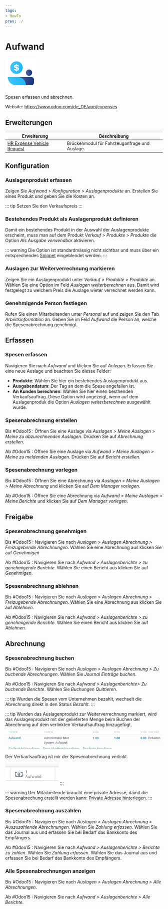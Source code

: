 ```yaml
---
tags:
- HowTo
prev: ./
---
```

# Aufwand
![icons_odoo_hr_expense](assets/icons_odoo_hr_expense.png)

Spesen erfassen und abrechnen.

Website: <https://www.odoo.com/de_DE/app/expenses>

## Erweiterungen

| Erweiterung                                                       | Beschreibung                                  |
| ----------------------------------------------------------------- | --------------------------------------------- |
| [HR Expense Vehicle Request](HR%20Expense%20Vehicle%20Request.md) | Brückenmodul für Fahrzeuganfrage und Auslage. |

## Konfiguration

### Auslagenprodukt erfassen

Zeigen Sie *Aufwand > Konfiguration > Auslagenprodukte* an. Erstellen Sie eines Produkt und geben Sie die Kosten an.

::: tip
Setzen Sie den Verkaufspreis
:::

### Bestehendes Produkt als Auslagenprodukt definieren

Damit ein bestehendes Produkt in der Auswahl der Auslagenprodukte erscheint, muss man auf dem Produkt *Verkauf > Produkte > Produkte* die Option *Als Ausgabe verwendbar* aktivieren.

::: warning
Die Option ist standardmässig nicht sichtbar und muss über ein entsprechendes [Snippet](Entwicklung%20Snippets.md) eingeblendet werden.
:::

### Auslagen zur Weiterverrechnung markieren

Zeigen Sie ein Auslagenprodukt unter *Verkauf > Produkte > Produkte* an. Wählen Sie eine Option im Feld *Auslagen weiterberechnen* aus. Damit wird festgelegt zu welchem Preis die Auslage wieter verrechnet werden kann.

### Genehmigende Person festlegen

Rufen Sie einen Mitarbeitenden unter *Personal* auf und zeigen Sie den Tab *Arbeitsinformation* an. Geben Sie im Feld *Aufwand* die Person an, welche die Spesenabrechnung genehmigt.

## Erfassen

### Spesen erfassen

Navigieren Sie nach *Aufwand* und klicken Sie auf *Anlegen*. Erfassen Sie eine neue Auslage und beachten Sie diesse Felder:

* **Produkte**: Wählen Sie hier ein bestehendes Auslagenprodukt aus.
* **Ausgabendatum**: Der Tag an dem die Spese angefallen ist.
* **An Kunden berechnen**: Wählen Sie hier einen besthenden Verkaufsauftrag. Diese Option wird angezeigt, wenn auf dem Auslagenproduk die Option *Auslagen weiterberechnen* ausgewählt wurde.

### Spesenabrechnung erstellen

Bis #Odoo15 : Öffnen Sie eine Auslage via *Auslagen > Meine Auslagen > Meine zu abzurechnenden Auslagen*. Drücken Sie auf *Abrechnung erstellen*.

Ab #Odoo15 : Öffnen Sie eine Auslage via *Aufwand > Meine Auslagen > Meine zu meldenden Auslagen*. Drücken Sie auf *Bericht erstellen*.

### Spesenabrechnung vorlegen

Bis #Odoo15 : Öffnen Sie eine Abrechnung via *Auslagen > Meine Auslagen > Meine Abrechnung* und klicken Sie auf *Dem Manager vorlegen*.

Ab #Odoo15 : Öffnen Sie eine Abrechnung via *Aufwand > Meine Auslagen > Meine Berichte* und klicken Sie auf *Dem Manager vorlegen*.

## Freigabe

### Spesenabrechnung genehmigen

Bis #Odoo15 : Navigieren Sie nach *Auslagen > Auslagen Abrechnung > Freizugebende Abrechnungen*. Wählen Sie eine Abrechnung aus klicken Sie auf *Genehmigen*

Ab #Odoo15 : Navigieren Sie nach *Aufwand > Auslagenberichte > zu genehmigende Berichte*. Wählen Sie einen Bericht aus klicken Sie auf *Genehmigen*.

### Spesenabrechnung ablehnen

Bis #Odoo15 : Navigieren Sie nach *Auslagen > Auslagen Abrechnung > Freizugebende Abrechnungen*. Wählen Sie eine Abrechnung aus klicken Sie auf *Ablehnen*.

Ab #Odoo15 : Navigieren Sie nach *Aufwand > Auslagenberichte > zu genehmigende Berichte*. Wählen Sie einen Bericht aus klicken Sie auf *Ablehnen*.

## Abrechnung

### Spesenabrechnung buchen

Bis #Odoo15 : Navigieren Sie nach *Auslagen > Auslagen Abrechnung > Zu buchende Abrechnungen*. Wählen Sie *Journal Einträge buchen*.

Ab #Odoo15 : Navigieren Sie nach *Aufwand > Auslagenberichte> Zu buchende Berichte*. Wählen Sie *Buchungen Quittieren*.

::: tip
Wurden die Spesen vom Unternehmen bezahlt, wechselt die Abrechnung direkt in den Status *Bezahlt*.
:::

::: tip
Wurden das Auslagenprodukt zur Weiterverrechnung markiert, wird das Auslagenprodukt mit der gelieferten Menge beim Buchen der Abrechnung auf dem verlinkten Verkaufsauftrag hinzugefügt.

![](assets/Aufwand%20Verkaufsauftrags.png)

Der Verkaufsauftrag ist mir der Spesenabrechnung verlinkt.

![](assets/Aufwand%20Smart-Link.png)
:::

::: warning
Der Mitarbeitende braucht eine private Adresse, damit die Spesenabrechung erstellt werden kann: [Private Adresse hinterlegen](Personal.md#Private%20Adresse%20hinterlegen).
:::

### Spesenabrechnung auszahlen

Bis #Odoo15 : Navigieren Sie nach *Auslagen > Auslagen Abrechnung > Auszuzahlende Abrechnungen*. Wählen Sie *Zahlung erfassen*. Wählen Sie das Journal aus und erfassen Sie bei Bedarf das Bankkonto des Empfängers.

Ab #Odoo15 : Navigieren Sie nach *Aufwand > Auslagenberichte > Berichte zu zahlen*. Wählen Sie *Zahlung erfassen*. Wählen Sie das Journal aus und erfassen Sie bei Bedarf das Bankkonto des Empfängers.

### Alle Spesenabrechnungen anzeigen

Bis #Odoo15 : Navigieren Sie nach *Auslagen > Auslagen Abrechnung > Alle Abrechnungen*.

Ab #Odoo15 : Navigieren Sie nach *Aufwand > Auslagenberichte > Alle Berichte*.